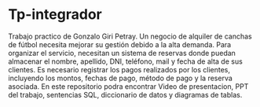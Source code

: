 # Tp-integrador
Trabajo practico de Gonzalo Giri Petray.
Un negocio de alquiler de canchas de fútbol necesita mejorar su gestión debido a la alta demanda. Para organizar el servicio, necesitan un sistema de reservas donde puedan almacenar el nombre, apellido, DNI, teléfono, mail y fecha de alta de sus clientes. Es necesario registrar los pagos realizados por los clientes, incluyendo los montos, fechas de pago, método de pago y la reserva asociada. 
En este repositorio podra encontrar Video de presentacion, PPT del trabajo, sentencias SQL, diccionario de datos y diagramas de tablas.
